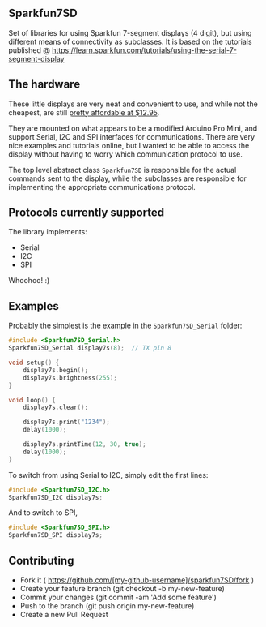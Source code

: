 ## Sparkfun7SD


Set of libraries for using Sparkfun 7-segment displays (4 digit), but using different means of connectivity as subclasses. It is based on the tutorials published @ https://learn.sparkfun.com/tutorials/using-the-serial-7-segment-display

## The hardware

These little displays are very neat and convenient to use, and while not the cheapest, are still [pretty affordable at $12.95](https://www.sparkfun.com/products/11441).

They are mounted on what appears to be a modified Arduino Pro Mini, and support Serial, I2C and SPI interfaces for communications.   There are very nice examples and tutorials online, but I wanted to be able to access the display without having to worry which communication protocol to use.

The top level abstract class ```Sparkfun7SD``` is responsible for the actual commands sent to the display, while the subclasses are responsible for implementing the appropriate communications protocol.

## Protocols currently supported

The library implements:

* Serial
* I2C
* SPI

Whoohoo! :)

## Examples

Probably the simplest is the example in the ```Sparkfun7SD_Serial``` folder:

```c++
#include <Sparkfun7SD_Serial.h>
Sparkfun7SD_Serial display7s(8);  // TX pin 8

void setup() {
    display7s.begin();
    display7s.brightness(255);
}

void loop() {
    display7s.clear();

    display7s.print("1234");
    delay(1000);

    display7s.printTime(12, 30, true);
    delay(1000);
}
```

To switch from using Serial to I2C, simply edit the first lines:

```c++
#include <Sparkfun7SD_I2C.h>
Sparkfun7SD_I2C display7s;
```

And to switch to SPI,

```c++
#include <Sparkfun7SD_SPI.h>
Sparkfun7SD_SPI display7s;
```


## Contributing

* Fork it ( https://github.com/[my-github-username]/sparkfun7SD/fork )
* Create your feature branch (git checkout -b my-new-feature)
* Commit your changes (git commit -am 'Add some feature')
* Push to the branch (git push origin my-new-feature)
* Create a new Pull Request
